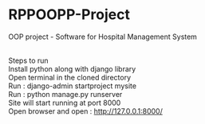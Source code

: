 # RPPOOPP-Project
OOP project - Software for Hospital Management System

<br>Steps to run
<br>Install python along with django library
<br>Open terminal in the cloned directory
<br>Run : django-admin startproject mysite
<br>Run : python manage.py runserver
<br>Site will start running at port 8000
<br>Open browser and open : http://127.0.0.1:8000/
